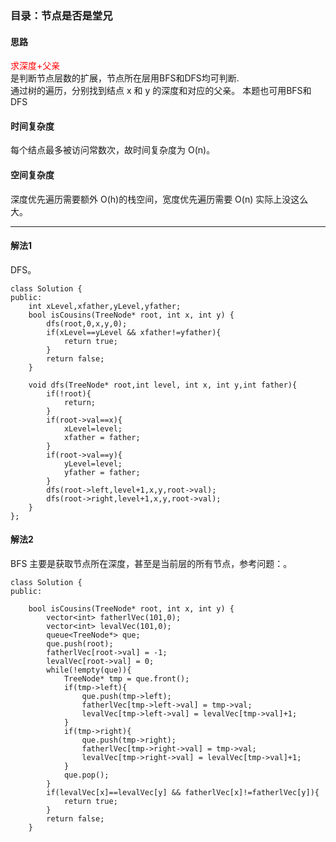 ### 目录：节点是否是堂兄
#### 思路
<font color=red>求深度+父亲</font>  
是判断节点层数的扩展，节点所在层用BFS和DFS均可判断.  
通过树的遍历，分别找到结点 x 和 y 的深度和对应的父亲。
本题也可用BFS和DFS

#### 时间复杂度
每个结点最多被访问常数次，故时间复杂度为 O(n)。
#### 空间复杂度
深度优先遍历需要额外 O(h)的栈空间，宽度优先遍历需要 O(n) 实际上没这么大。 

---
 
#### 解法1
DFS。

```  
class Solution {
public:
    int xLevel,xfather,yLevel,yfather;    
    bool isCousins(TreeNode* root, int x, int y) {
        dfs(root,0,x,y,0);
        if(xLevel==yLevel && xfather!=yfather){
            return true;
        }   
        return false;
    }
    
    void dfs(TreeNode* root,int level, int x, int y,int father){
        if(!root){
            return;
        }
        if(root->val==x){
            xLevel=level;
            xfather = father;
        }
        if(root->val==y){
            yLevel=level;
            yfather = father;
        }
        dfs(root->left,level+1,x,y,root->val);
        dfs(root->right,level+1,x,y,root->val);        
    }
};
```  

#### 解法2  
BFS 
主要是获取节点所在深度，甚至是当前层的所有节点，参考问题：。  
       

```    
class Solution {
public:

    bool isCousins(TreeNode* root, int x, int y) {
        vector<int> fatherlVec(101,0);
        vector<int> levalVec(101,0);
        queue<TreeNode*> que;
        que.push(root);
        fatherlVec[root->val] = -1;
        levalVec[root->val] = 0;        
        while(!empty(que)){
            TreeNode* tmp = que.front();
            if(tmp->left){
                que.push(tmp->left);
                fatherlVec[tmp->left->val] = tmp->val;
                levalVec[tmp->left->val] = levalVec[tmp->val]+1; 
            }
            if(tmp->right){
                que.push(tmp->right);
                fatherlVec[tmp->right->val] = tmp->val;
                levalVec[tmp->right->val] = levalVec[tmp->val]+1;  
            }
            que.pop();
        }
        if(levalVec[x]==levalVec[y] && fatherlVec[x]!=fatherlVec[y]){
            return true;
        }
        return false;
    }
```  


 





